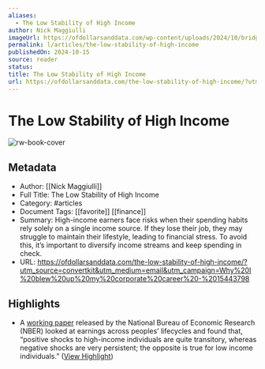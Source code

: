 ```yaml
---
aliases:
  - The Low Stability of High Income
author: Nick Maggiulli
imageUrl: https://ofdollarsanddata.com/wp-content/uploads/2024/10/bridge_solo_2024_09_25.jpg
permalink: l/articles/the-low-stability-of-high-income
publishedOn: 2024-10-15
source: reader
status: 
title: The Low Stability of High Income
url: https://ofdollarsanddata.com/the-low-stability-of-high-income/?utm_source=convertkit&utm_medium=email&utm_campaign=Why%20I%20blew%20up%20my%20corporate%20career%20-%2015443798
---
```

# The Low Stability of High Income

![rw-book-cover](https://ofdollarsanddata.com/wp-content/uploads/2024/10/bridge_solo_2024_09_25.jpg)

## Metadata

- Author: [[Nick Maggiulli]]
- Full Title: The Low Stability of High Income
- Category: #articles
- Document Tags: [[favorite]] [[finance]]
- Summary: High-income earners face risks when their spending habits rely solely on a single income source. If they lose their job, they may struggle to maintain their lifestyle, leading to financial stress. To avoid this, it’s important to diversify income streams and keep spending in check.
- URL: https://ofdollarsanddata.com/the-low-stability-of-high-income/?utm_source=convertkit&utm_medium=email&utm_campaign=Why%20I%20blew%20up%20my%20corporate%20career%20-%2015443798

## Highlights

- A [working paper](https://www.nber.org/system/files/working_papers/w20913/w20913.pdf) released by the National Bureau of Economic Research (NBER) looked at earnings across peoples’ lifecycles and found that, “positive shocks to high-income individuals are quite transitory, whereas negative shocks are very persistent; the opposite is true for low income individuals.” ([View Highlight](https://read.readwise.io/read/01jdg2tmm3dexchy9qzzsx7hw3))
